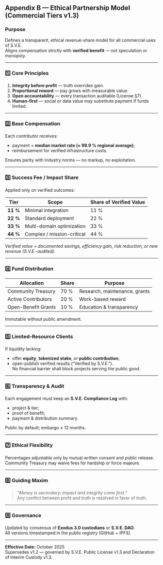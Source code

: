 ## Appendix B — Ethical Partnership Model (Commercial Tiers v1.3)

### Purpose
Defines a transparent, ethical revenue-share model for all commercial uses of S.V.E.  
Aligns compensation strictly with **verified benefit** — not speculation or monopoly.

---

### 1️⃣ Core Principles
1. **Integrity before profit** — truth overrides gain.  
2. **Proportional reward** — pay grows with measurable value.  
3. **Open accountability** — every transaction auditable (License §7).  
4. **Human-first** — social or data value may substitute payment if funds limited.

---

### 2️⃣ Base Compensation
Each contributor receives:
- payment = **median market rate (≈ 99.9 % regional average)**;  
- reimbursement for verified infrastructure costs.

Ensures parity with industry norms — no markup, no exploitation.

---

### 3️⃣ Success Fee / Impact Share
Applied only on verified outcomes:

| Tier | Scope | Share of Verified Value |
|------|--------|--------------------------|
| **11 %** | Minimal integration | 11 % |
| **22 %** | Standard deployment | 22 % |
| **33 %** | Multi-domain optimization | 33 % |
| **44 %** | Complex / mission-critical | 44 % |

*Verified value = documented savings, efficiency gain, risk reduction, or new revenue (S.V.E.-audited).*

---

### 4️⃣ Fund Distribution
| Allocation | Share | Purpose |
|-------------|--------|----------|
| Community Treasury | 70 % | Research, maintenance, grants |
| Active Contributors | 20 % | Work-based reward |
| Open-Benefit Grants | 10 % | Education & transparency |

Immutable without public amendment.

---

### 5️⃣ Limited-Resource Clients
If liquidity lacking:
- offer **equity**, **tokenized stake**, or **public contribution**;  
- open-publish verified results (“Verified by S.V.E.”).  
No financial barrier shall block projects serving the public good.

---

### 6️⃣ Transparency & Audit
Each engagement must keep an **S.V.E. Compliance Log** with:
- project & tier;  
- proof of benefit;  
- payment & distribution summary.  

Public by default; embargo ≤ 12 months.

---

### 7️⃣ Ethical Flexibility
Percentages adjustable only by mutual written consent and public release.  
Community Treasury may waive fees for hardship or force majeure.

---

### 8️⃣ Guiding Maxim
> *“Money is secondary; impact and integrity come first.”*  
> Any conflict between profit and truth is resolved in favor of truth.

---

### 9️⃣ Governance
Updated by consensus of **Exodus 3.0 custodians** or **S.V.E. DAO**.  
All versions timestamped in the public registry (GitHub + IPFS).

---

**Effective Date:** October 2025  
Supersedes v1.2 — governed by S.V.E. Public License v1.3 and Declaration of Interim Custody v1.3.  